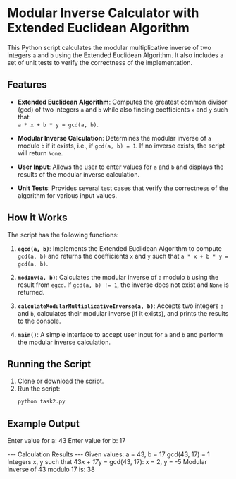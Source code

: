 # Modular Inverse Calculator with Extended Euclidean Algorithm

This Python script calculates the modular multiplicative inverse of two integers `a` and `b` using the Extended Euclidean Algorithm. It also includes a set of unit tests to verify the correctness of the implementation.

## Features

- **Extended Euclidean Algorithm**: Computes the greatest common divisor (gcd) of two integers `a` and `b` while also finding coefficients `x` and `y` such that:  
  `a * x + b * y = gcd(a, b)`.
- **Modular Inverse Calculation**: Determines the modular inverse of `a` modulo `b` if it exists, i.e., if `gcd(a, b) = 1`. If no inverse exists, the script will return `None`.

- **User Input**: Allows the user to enter values for `a` and `b` and displays the results of the modular inverse calculation.

- **Unit Tests**: Provides several test cases that verify the correctness of the algorithm for various input values.

## How it Works

The script has the following functions:

1. **`egcd(a, b)`**: Implements the Extended Euclidean Algorithm to compute `gcd(a, b)` and returns the coefficients `x` and `y` such that `a * x + b * y = gcd(a, b)`.

2. **`modInv(a, b)`**: Calculates the modular inverse of `a` modulo `b` using the result from `egcd`. If `gcd(a, b) != 1`, the inverse does not exist and `None` is returned.

3. **`calculateModularMultiplicativeInverse(a, b)`**: Accepts two integers `a` and `b`, calculates their modular inverse (if it exists), and prints the results to the console.

4. **`main()`**: A simple interface to accept user input for `a` and `b` and perform the modular inverse calculation.

## Running the Script

1. Clone or download the script.
2. Run the script:
   ```bash
   python task2.py
   ```

## Example Output

Enter value for a: 43
Enter value for b: 17

--- Calculation Results ---
Given values: a = 43, b = 17
gcd(43, 17) = 1
Integers x, y such that 43*x + 17*y = gcd(43, 17): x = 2, y = -5
Modular Inverse of 43 modulo 17 is: 38
